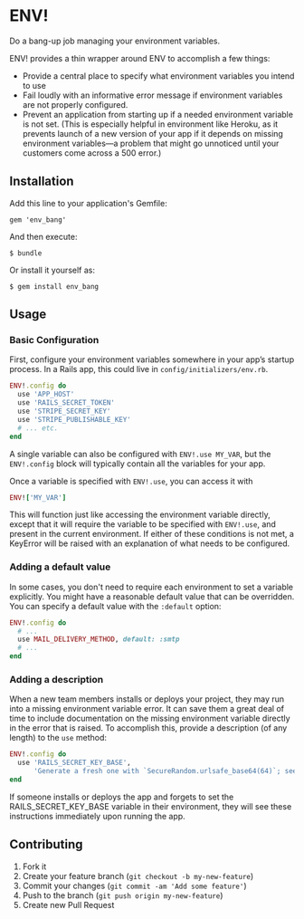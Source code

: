 # ENV!

Do a bang-up job managing your environment variables.

ENV! provides a thin wrapper around ENV to accomplish a few things:

- Provide a central place to specify what environment variables you intend to use
- Fail loudly with an informative error message if environment variables are not
  properly configured.
- Prevent an application from starting up if a needed environment variable is not set.
  (This is especially helpful in environment like Heroku, as it prevents launch of a
  new version of your app if it depends on missing environment variables—a problem
  that might go unnoticed until your customers come across a 500 error.)

## Installation

Add this line to your application's Gemfile:

    gem 'env_bang'

And then execute:

    $ bundle

Or install it yourself as:

    $ gem install env_bang

## Usage

### Basic Configuration

First, configure your environment variables somewhere in your app’s
startup process. In a Rails app, this could live in `config/initializers/env.rb`.

```ruby
ENV!.config do
  use 'APP_HOST'
  use 'RAILS_SECRET_TOKEN'
  use 'STRIPE_SECRET_KEY'
  use 'STRIPE_PUBLISHABLE_KEY'
  # ... etc.
end
```

A single variable can also be configured with `ENV!.use MY_VAR`, but the `ENV!.config` block
will typically contain all the variables for your app.

Once a variable is specified with `ENV!.use`, you can access it with

```ruby
ENV!['MY_VAR']
```

This will function just like accessing the environment variable directly, except that it will
require the variable to be specified with `ENV!.use`, and present in the current environment.
If either of these conditions is not met, a KeyError will be raised with an explanation of
what needs to be configured.

### Adding a default value

In some cases, you don't need to require each environment to set a variable explicitly.
You might have a reasonable default value that can be overridden. You can specify a default
value with the `:default` option:

```ruby
ENV!.config do
  # ...
  use MAIL_DELIVERY_METHOD, default: :smtp
  # ...
end
```

### Adding a description

When a new team members installs or deploys your project, they may run into a missing
environment variable error. It can save them a great deal of time to include documentation
on the missing environment variable directly in the error that is raised. To accomplish this,
provide a description (of any length) to the `use` method:

```ruby
ENV!.config do
  use 'RAILS_SECRET_KEY_BASE',
      'Generate a fresh one with `SecureRandom.urlsafe_base64(64)`; see http://guides.rubyonrails.org/security.html#session-storage'
end
```

If someone installs or deploys the app and forgets to set the RAILS_SECRET_KEY_BASE variable in
their environment, they will see these instructions immediately upon running the app.

## Contributing

1. Fork it
2. Create your feature branch (`git checkout -b my-new-feature`)
3. Commit your changes (`git commit -am 'Add some feature'`)
4. Push to the branch (`git push origin my-new-feature`)
5. Create new Pull Request
